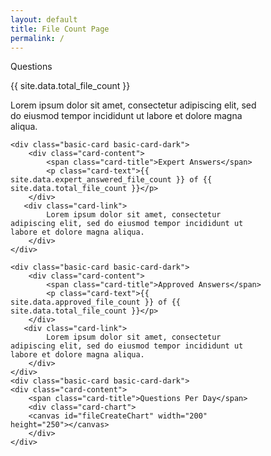 ```yaml
---
layout: default
title: File Count Page
permalink: /
---
```

<div class="bg"></div>
<div class="bg bg2"></div>
<div class="bg bg3"></div>
<div style="width:80%">
<div class="card-category-1">
    <div class="basic-card basic-card-dark">
        <div class="card-content">
            <span class="card-title">Questions</span>
            <p class="card-text">{{ site.data.total_file_count }}</p>
        </div>
        <div class="card-link">
            Lorem ipsum dolor sit amet, consectetur adipiscing elit, sed do eiusmod tempor incididunt ut labore et dolore magna aliqua. 
        </div>
    </div>

    <div class="basic-card basic-card-dark">
        <div class="card-content">
            <span class="card-title">Expert Answers</span>
            <p class="card-text">{{ site.data.expert_answered_file_count }} of {{ site.data.total_file_count }}</p>
        </div>
       <div class="card-link">
            Lorem ipsum dolor sit amet, consectetur adipiscing elit, sed do eiusmod tempor incididunt ut labore et dolore magna aliqua. 
        </div>
    </div>

    <div class="basic-card basic-card-dark">
        <div class="card-content">
            <span class="card-title">Approved Answers</span>
            <p class="card-text">{{ site.data.approved_file_count }} of {{ site.data.total_file_count }}</p>
        </div>
       <div class="card-link">
            Lorem ipsum dolor sit amet, consectetur adipiscing elit, sed do eiusmod tempor incididunt ut labore et dolore magna aliqua. 
        </div>
    </div>
    <div class="basic-card basic-card-dark">
    <div class="card-content">
        <span class="card-title">Questions Per Day</span>
        <div class="card-chart">
        <canvas id="fileCreateChart" width="200" height="250"></canvas>
        </div>
    </div>
</div>
</div>
</div>
<script>
  var countsByCreateDate =  {{site.data.counts_by_create_date | jsonify}} ;
</script>


